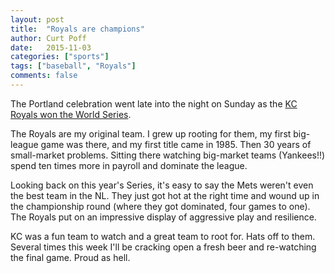 ```yaml
---
layout: post
title:  "Royals are champions"
author: Curt Poff
date:   2015-11-03
categories: ["sports"]
tags: ["baseball", "Royals"]
comments: false
---
```

The Portland celebration went late into the night on Sunday as the [KC Royals won the World Series](http://espn.go.com/mlb/recap?gameId=351101121).

<!--more-->

The Royals are my original team. I grew up rooting for them, my first big-league game was there, and my first title came in 1985. Then 30 years of small-market problems. Sitting there watching big-market teams (Yankees!!) spend ten times more in payroll and dominate the league.

Looking back on this year's Series, it's easy to say the Mets weren't even the best team in the NL. They just got hot at the right time and wound up in the championship round (where they got dominated, four games to one). The Royals put on an impressive display of aggressive play and resilience.

KC was a fun team to watch and a great team to root for. Hats off to them. Several times this week I'll be cracking open a fresh beer and re-watching the final game. Proud as hell.
